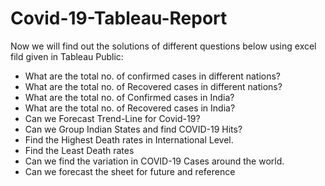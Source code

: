 # Covid-19-Tableau-Report
Now we will find out the solutions of different questions below using excel fild given in Tableau Public:
* What are the total no. of confirmed cases in different nations?
* What are the total no. of Recovered cases in different nations?
* What are the total no. of Confirmed cases in India?
* What are the total no. of Recovered cases in India?
* Can we Forecast Trend-Line for Covid-19?
* Can we Group Indian States and find COVID-19 Hits?
* Find the Highest Death rates in International Level.
* Find the Least Death rates
* Can we find the variation in COVID-19 Cases around the world.
* Can we forecast the sheet for future and reference
